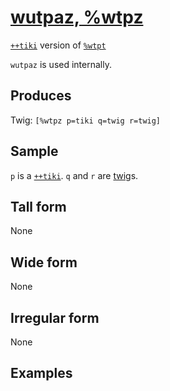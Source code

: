 [wutpaz, %wtpz](#wtpz)
======================

[`++tiki`]() version of [`%wtpt`]()

`wutpaz` is used internally.

Produces
--------

Twig: `[%wtpz p=tiki q=twig r=twig]`

Sample
------

`p` is a [`++tiki`](). `q` and `r` are [twig]()s.

Tall form
---------

None

Wide form
---------

None

Irregular form
--------------

None

Examples
--------
